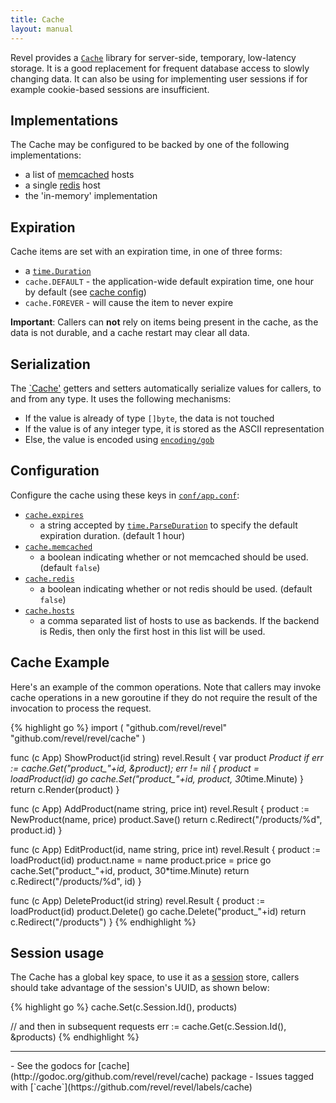 ```yaml
---
title: Cache
layout: manual
---
```


Revel provides a [`Cache`](http://godoc.org/github.com/revel/revel/cache#Cache) library for server-side, temporary, low-latency
storage.  It is a good replacement for frequent database access to slowly
changing data. It can also be using for implementing user sessions if for example
cookie-based sessions are insufficient.

## Implementations

The Cache may be configured to be backed by one of the following implementations:

* a list of [memcached](http://memcached.org/) hosts
* a single [redis](http://redis.io) host
* the 'in-memory' implementation

## Expiration

Cache items are set with an expiration time, in one of three forms:

* a [`time.Duration`](http://golang.org/pkg/time/#Duration)
* `cache.DEFAULT` - the application-wide default expiration time, one hour by default (see [cache config](appconf.html#cache))
* `cache.FOREVER` - will cause the item to never expire

<div class="alert alert-info"><b>Important</b>: Callers can <b>not</b> rely on items being present in the cache, as
  the data is not durable, and a cache restart may clear all data.</div>

## Serialization

The [`Cache'](http://godoc.org/github.com/revel/revel/cache) getters and setters automatically serialize values for callers, to
and from any type.  It uses the following mechanisms:

* If the value is already of type `[]byte`, the data is not touched
* If the value is of any integer type, it is stored as the ASCII representation
* Else, the value is encoded using [`encoding/gob`](http://golang.org/pkg/encoding/gob/)



## Configuration

Configure the cache using these keys in [`conf/app.conf`](appconf.html):

* [`cache.expires`](appconf.html#cacheexpires) 
    - a string accepted by  [`time.ParseDuration`](http://golang.org/pkg/time/#ParseDuration) to specify
        the default expiration duration.  (default 1 hour)
* [`cache.memcached`](appconf.html#cachememcached) 
    - a boolean indicating whether or not memcached should be
        used. (default `false`)
* [`cache.redis`](appconf.html#cacheredis) 
    - a boolean indicating whether or not redis should be
        used. (default `false`)
* [`cache.hosts`](appconf.html#cachehosts) 
    - a comma separated list of hosts to use as backends.  If the backend is Redis,
        then only the first host in this list will be used.

## Cache Example

Here's an example of the common operations.  Note that callers may invoke cache
operations in a new goroutine if they do not require the result of the
invocation to process the request.

{% highlight go %}
import (
	"github.com/revel/revel"
	"github.com/revel/revel/cache"
)

func (c App) ShowProduct(id string) revel.Result {
	var product *Product 
	if err := cache.Get("product_"+id, &amp;product); err != nil {
	    product = loadProduct(id)
	    go cache.Set("product_"+id, product, 30*time.Minute)
	}
	return c.Render(product)
}

func (c App) AddProduct(name string, price int) revel.Result {
	product := NewProduct(name, price)
	product.Save()
	return c.Redirect("/products/%d", product.id)
}

func (c App) EditProduct(id, name string, price int) revel.Result {
	product := loadProduct(id)
	product.name = name
	product.price = price
	go cache.Set("product_"+id, product, 30*time.Minute)
	return c.Redirect("/products/%d", id)
}

func (c App) DeleteProduct(id string) revel.Result {
	product := loadProduct(id)
	product.Delete()
	go cache.Delete("product_"+id)
	return c.Redirect("/products")
}
{% endhighlight %}

## Session usage

The Cache has a global key space,  to use it as a [session](sessionflash.html) store, callers should
take advantage of the session's UUID, as shown below:

{% highlight go %}
cache.Set(c.Session.Id(), products)

// and then in subsequent requests
err := cache.Get(c.Session.Id(), &amp;products)
{% endhighlight %}

<hr>
- See the godocs for [cache](http://godoc.org/github.com/revel/revel/cache) package
- Issues tagged with [`cache`](https://github.com/revel/revel/labels/cache)
